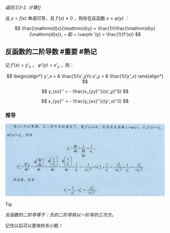 *返回 [[3-2. 计算]]*

设 $y=f(x)$ 单调可导，且 $f’(x)\ne 0$ ，则存在反函数 $x=\varphi(y)$ ：

$$
\frac{\mathrm{d}x}{\mathrm{d}y} = \frac{1}{\frac{\mathrm{d}y}{\mathrm{d}x}}, ~ 即 ~ \varphi ’(y) = \frac{1}{f’(x)}
$$

## 反函数的二阶导数 #重要  #熟记 


记 $f’(x) = y’_x$ ， $\varphi ’(y) = x’_y$ ，则：

$$
\begin{align*}
 y’_x = & \frac{1}{x’_y}\\
 x’_y = & \frac{1}{y’_x}
\end{align*}
$$ 

$$
y_{xx}'' =  - \frac{x_{yy}''}{(x’_y)^3}
$$

$$
x_{yy}'' =  - \frac{y_{xx}''}{(y’_x)^3}
$$ 

### 推导

![erjie](/assets/fan2jie.jpg)

> [!tip] 
> 
> *反函数的二阶导等于：负的二阶导除以一阶导的三次方。*
> 
> 记住以后可以更快秒杀小题！
